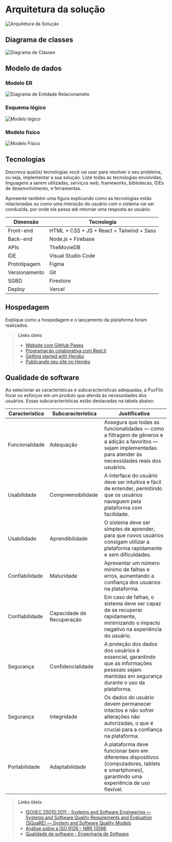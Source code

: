 # Arquitetura da solução

![Arquitetura da Solução](images/ArquiteturaSolucaoPucflix.png)

## Diagrama de classes

![Diagrama de Classes](images/DiagramaClassesPucflix.png)

##  Modelo de dados

### Modelo ER

![Diagrama de Entidade Relacionameto](images/DERPucFlix.png)

### Esquema lógico

![Modelo lógico](images/EsquemaLogicoPucFlix.png)

### Modelo físico

![Modelo Físico](images/ModeloFisicoPucFlix.png)

## Tecnologias

Descreva qual(is) tecnologias você vai usar para resolver o seu problema, ou seja, implementar a sua solução. Liste todas as tecnologias envolvidas, linguagens a serem utilizadas, serviços web, frameworks, bibliotecas, IDEs de desenvolvimento, e ferramentas.

Apresente também uma figura explicando como as tecnologias estão relacionadas ou como uma interação do usuário com o sistema vai ser conduzida, por onde ela passa até retornar uma resposta ao usuário.


| **Dimensão**   | **Tecnologia**  |
| ---            | ---             |
| Front-end      | HTML + CSS + JS + React + Tailwind + Sass |
| Back-end       | Node.js + Firebase |
| APIs | TheMovieDB |
| IDE | Visual Studio Code|
| Prototipagem | Figma |
| Versionamento | Git |
| SGBD           | Firestore |
| Deploy         | Vercel |


## Hospedagem

Explique como a hospedagem e o lançamento da plataforma foram realizados.

> **Links úteis**:
> - [Website com GitHub Pages](https://pages.github.com/)
> - [Programação colaborativa com Repl.it](https://repl.it/)
> - [Getting started with Heroku](https://devcenter.heroku.com/start)
> - [Publicando seu site no Heroku](http://pythonclub.com.br/publicando-seu-hello-world-no-heroku.html)

## Qualidade de software

Ao selecionar as características e subcaracterísticas adequadas, a PucFlix focar os esforços em um produto que atenda às necessidades dos usuários. Essas subcaracterísticas estão destacadas na tabela abaixo: 

| **Característica**   | **Subcaracterística**  | **Justificativa**  |  
| ---            | ---             |  ---             |
| Funcionalidade | Adequação |Assegura que todas as funcionalidades — como a filtragem de gêneros e a adição a favoritos — sejam implementadas para atender às necessidades reais dos usuários.  |
| Usabilidade | Compreensibilidade |A interface do usuário deve ser intuitiva e fácil de entender, permitindo que os usuários naveguem pela plataforma com facilidade.|
| Usabilidade | Aprendibilidade |O sistema deve ser simples de aprender, para que novos usuários consigam utilizar a plataforma rapidamente e sem dificuldades. |
| Confiabilidade | Maturidade|Apresentar um número mínimo de falhas e erros, aumentando a confiança dos usuários na plataforma. |
| Confiabilidade | Capacidade de Recuperação |Em caso de falhas, o sistema deve ser capaz de se recuperar rapidamente, minimizando o impacto negativo na experiência do usuário.|
| Segurança | Confidencialidade |A proteção dos dados dos usuários é essencial, garantindo que as informações pessoais sejam mantidas em segurança durante o uso da plataforma.|
| Segurança| Integridade |Os dados do usuário devem permanecer intactos e não sofrer alterações não autorizadas, o que é crucial para a confiança na plataforma.|
| Portabilidade| Adaptabilidade |A plataforma deve funcionar bem em diferentes dispositivos (computadores, tablets e smartphones), garantindo uma experiência de uso flexível.|

> **Links úteis**:
> - [ISO/IEC 25010:2011 - Systems and Software Engineering — Systems and Software Quality Requirements and Evaluation (SQuaRE) — System and Software Quality Models](https://www.iso.org/standard/35733.html/)
> - [Análise sobre a ISO 9126 – NBR 13596](https://www.tiespecialistas.com.br/analise-sobre-iso-9126-nbr-13596/)
> - [Qualidade de software - Engenharia de Software](https://www.devmedia.com.br/qualidade-de-software-engenharia-de-software-29/18209)
